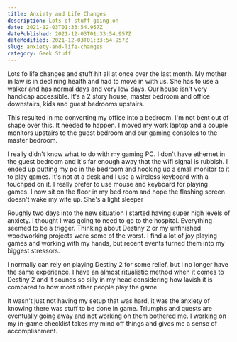 ```yaml
---
title: Anxiety and Life Changes
description: Lots of stuff going on
date: 2021-12-03T01:33:54.957Z
datePublished: 2021-12-03T01:33:54.957Z
dateModified: 2021-12-03T01:33:54.957Z
slug: anxiety-and-life-changes 
category: Geek Stuff
---
```


Lots fo life changes and stuff hit all at once over the last month.  My mother in law is in declining health and had to move in with us.  She has to use a walker and has normal days and very low days.  Our house isn't very handicap accessible.  It's a 2 story house, master bedroom and office downstairs, kids and guest bedrooms upstairs. 

This resulted in me converting my office into a bedroom.  I'm not bent out of shape over this.  It needed to happen.  I moved my work laptop and a couple monitors upstairs to the guest bedroom and our gaming consoles to the master bedroom. 

I really didn't know what to do with my gaming PC. I don't have ethernet in the guest bedroom and it's far enough away that the wifi signal is rubbish.  I ended up putting my pc in the bedroom and hooking up a small monitor to it to play games. It's not at a desk and I use a wireless keyboard with a touchpad on it. I really prefer to use mouse and keyboard for playing games.  I now sit on the floor in my bed room and hope the flashing screen doesn't wake my wife up. She's a light sleeper 

Roughly two days into the new situation I started having super high levels of anxiety. I thought I was going to need to go to the hospital.  Everything seemed to be a trigger. Thinking about Destiny 2 or my unfinished woodworking projects were some of the worst.  I find a lot of joy playing games and working with my hands, but recent events turned them into my biggest stressors.

I normally can rely on playing Destiny 2 for some relief, but I no longer have the same experience. I have an almost ritualistic method when it comes to Destiny 2 and it sounds so silly in my head considering how lavish it is compared to how most other people play the game.

It wasn't just not having my setup that was hard, it was the anxiety of knowing there was stuff to be done in game.  Triumphs and quests are eventually going away and not working on them bothered me.  I  working on my in-game checklist takes my mind off things and gives me a sense of accomplishment.